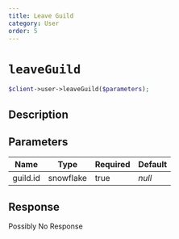 ```yaml
---
title: Leave Guild
category: User
order: 5
---
```


# `leaveGuild`

```php
$client->user->leaveGuild($parameters);
```

## Description



## Parameters


Name | Type | Required | Default
--- | --- | --- | ---
guild.id | snowflake | true | *null*

## Response

Possibly No Response

